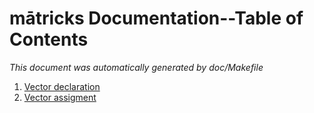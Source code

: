 # mātricks Documentation--Table of Contents
_This document was automatically generated by doc/Makefile_

1. [Vector declaration](vdeclaration.md)
1. [Vector assigment](vassignment.md)
